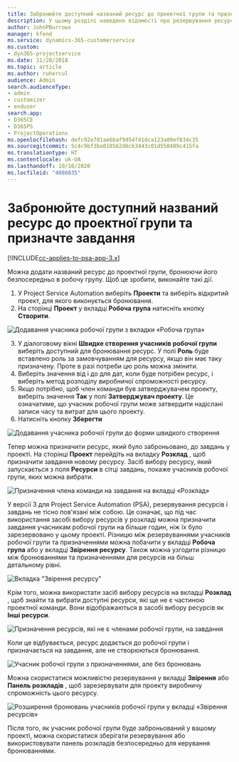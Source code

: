 ```yaml
---
title: Забронюйте доступний названий ресурс до проектної групи та призначте завдання
description: У цьому розділі наведено відомості про резервування ресурсів для робочих груп проекту та призначення їх на завдання.
author: JohnPBurrows
manager: kfend
ms.service: dynamics-365-customerservice
ms.custom:
- dyn365-projectservice
ms.date: 11/28/2018
ms.topic: article
ms.author: ruhercul
audience: Admin
search.audienceType:
- admin
- customizer
- enduser
search.app:
- D365CE
- D365PS
- ProjectOperations
ms.openlocfilehash: defc92e701ae6baf9d54f41dca123a09ef834c35
ms.sourcegitcommit: 5c4c9bf3ba018562d6cb3443c01d550489c415fa
ms.translationtype: HT
ms.contentlocale: uk-UA
ms.lasthandoff: 10/16/2020
ms.locfileid: "4086835"
---
```

# <a name="book-named-bookable-resources-to-a-project-team-and-assign-tasks"></a>Забронюйте доступний названий ресурс до проектної групи та призначте завдання 

[!INCLUDE[cc-applies-to-psa-app-3.x](../includes/cc-applies-to-psa-app-3x.md)]

Можна додати названий ресурс до проектної групи, бронюючи його безпосередньо в робочу групу. Щоб це зробити, виконайте такі дії.

1. У Project Service Automation виберіть **Проекти** та виберіть відкритий проект, для якого виконується бронювання.
2. На сторінці **Проект** у вкладці **Робоча група** натисніть кнопку **Створити**. 

![Додавання учасника робочої групи з вкладки «Робоча група»](media/RM-how-to-1.png)

3. У діалоговому вікні **Швидке створення учасників робочої групи** виберіть доступний для бронювання ресурс. У полі **Роль** буде вставлено роль за замовчуванням для ресурсу, якщо він має таку призначену. Проте в разі потреби цю роль можна змінити. 
4. Виберіть значення від і до для дат, коли буде потрібен ресурс, і виберіть метод розподілу виробничої спроможності ресурсу. 
5. Якщо потрібно, щоб член команди був затверджувачем проекту, виберіть значення **Так** у полі **Затверджувач проекту**. Це означатиме, що учасник робочої групи може затвердити надіслані записи часу та витрат для цього проекту. 
6. Натисніть кнопку **Зберегти**

![Додавання учасника робочої групи до форми швидкого створення](media/RM-how-to-2.png)


Тепер можна призначити ресурс, який було заброньовано, до завдань у проекті. На сторінці **Проект** перейдіть на вкладку **Розклад** , щоб призначити завдання новому ресурсу. Засіб вибору ресурсу, який запускається з поля **Ресурси** в сітці завдань, покаже учасників робочої групи, яких можна вибрати.

![Призначення члена команди на завдання на вкладці «Розклад»](media/RM-how-to-3.png)

У версії 3 для Project Service Automation (PSA), резервування ресурсів і завдань не тісно пов'язані між собою. Це означає, що під час використання засобі вибору ресурсів у розкладі можна призначити завдання учасникам робочої групи на більше годин, ніж їх було зарезервовано у цьому проекті.
Різницю між резервуваннями учасників робочої групи та призначеннями можна побачити у вкладці **Робоча група** або у вкладці **Звірення ресурсу**. Також можна узгодити різницю між бронюваннями та призначеннями для ресурсів на більш детальному рівні.

![Вкладка "Звірення ресурсу"](media/RM-how-to-4.png)

Крім того, можна використати засіб вибору ресурсів на вкладці **Розклад** , щоб знайти та вибрати доступні ресурси, які ще не є частиною проектної команди. Вони відображаються в засобі вибору ресурсів як **Інші ресурси**.

![Призначення ресурсів, які не є членами робочої групи, на завдання](media/RM-how-to-5.png)

Коли це відбувається, ресурс додається до робочої групи і призначається на завдання, але не створюються бронювання.

![Учасник робочої групи з призначеннями, але без бронювань](media/RM-how-to-6.png)

Можна скористатися можливістю резервування у вкладці **Звірення** або **Панель розкладів** , щоб зарезервувати для проекту виробничу спроможність цього ресурсу.

![Розширення бронювань учасників робочої групи у вкладці «Звірення ресурсів»](media/RM-how-to-7.png)

Після того, як учасник робочої групи буде заброньований у вашому проекті, можна скористатися зберігати резервування або використовувати панель розкладів безпосередньо для керування бронюваннями.
